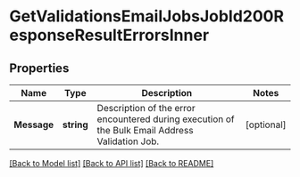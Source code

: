 # GetValidationsEmailJobsJobId200ResponseResultErrorsInner

## Properties

Name | Type | Description | Notes
------------ | ------------- | ------------- | -------------
**Message** | **string** | Description of the error encountered during execution of the Bulk Email Address Validation Job. |[optional] 

[[Back to Model list]](../README.md#documentation-for-models) [[Back to API list]](../README.md#documentation-for-api-endpoints) [[Back to README]](../README.md)


